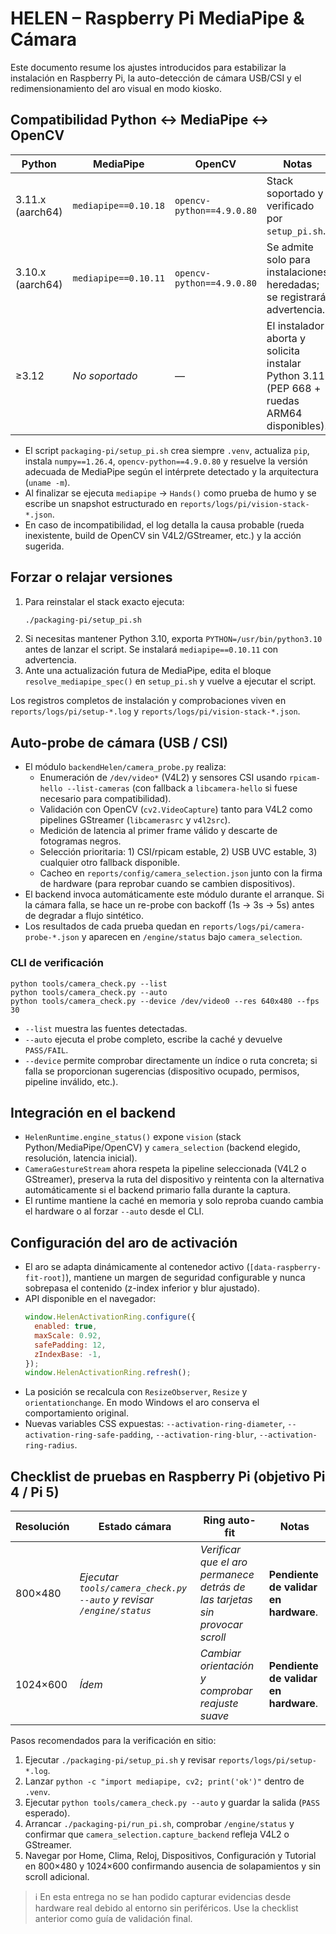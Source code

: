 # HELEN – Raspberry Pi MediaPipe & Cámara

Este documento resume los ajustes introducidos para estabilizar la instalación en Raspberry Pi, la auto-detección de cámara USB/CSI y el redimensionamiento del aro visual en modo kiosko.

## Compatibilidad Python ↔ MediaPipe ↔ OpenCV

| Python | MediaPipe | OpenCV | Notas |
| ------ | --------- | ------ | ----- |
| 3.11.x (aarch64) | `mediapipe==0.10.18` | `opencv-python==4.9.0.80` | Stack soportado y verificado por `setup_pi.sh`. |
| 3.10.x (aarch64) | `mediapipe==0.10.11` | `opencv-python==4.9.0.80` | Se admite solo para instalaciones heredadas; se registrará advertencia. |
| ≥3.12 | _No soportado_ | — | El instalador aborta y solicita instalar Python 3.11 (PEP 668 + ruedas ARM64 disponibles). |

- El script `packaging-pi/setup_pi.sh` crea siempre `.venv`, actualiza `pip`, instala `numpy==1.26.4`, `opencv-python==4.9.0.80` y resuelve la versión adecuada de MediaPipe según el intérprete detectado y la arquitectura (`uname -m`).
- Al finalizar se ejecuta `mediapipe` → `Hands()` como prueba de humo y se escribe un snapshot estructurado en `reports/logs/pi/vision-stack-*.json`.
- En caso de incompatibilidad, el log detalla la causa probable (rueda inexistente, build de OpenCV sin V4L2/GStreamer, etc.) y la acción sugerida.

## Forzar o relajar versiones

1. Para reinstalar el stack exacto ejecuta:
   ```bash
   ./packaging-pi/setup_pi.sh
   ```
2. Si necesitas mantener Python 3.10, exporta `PYTHON=/usr/bin/python3.10` antes de lanzar el script. Se instalará `mediapipe==0.10.11` con advertencia.
3. Ante una actualización futura de MediaPipe, edita el bloque `resolve_mediapipe_spec()` en `setup_pi.sh` y vuelve a ejecutar el script.

Los registros completos de instalación y comprobaciones viven en `reports/logs/pi/setup-*.log` y `reports/logs/pi/vision-stack-*.json`.

## Auto-probe de cámara (USB / CSI)

- El módulo `backendHelen/camera_probe.py` realiza:
  - Enumeración de `/dev/video*` (V4L2) y sensores CSI usando `rpicam-hello --list-cameras` (con fallback a `libcamera-hello` si fuese necesario para compatibilidad).
  - Validación con OpenCV (`cv2.VideoCapture`) tanto para V4L2 como pipelines GStreamer (`libcamerasrc` y `v4l2src`).
  - Medición de latencia al primer frame válido y descarte de fotogramas negros.
  - Selección prioritaria: 1) CSI/rpicam estable, 2) USB UVC estable, 3) cualquier otro fallback disponible.
  - Cacheo en `reports/config/camera_selection.json` junto con la firma de hardware (para reprobar cuando se cambien dispositivos).
- El backend invoca automáticamente este módulo durante el arranque. Si la cámara falla, se hace un re-probe con backoff (1s → 3s → 5s) antes de degradar a flujo sintético.
- Los resultados de cada prueba quedan en `reports/logs/pi/camera-probe-*.json` y aparecen en `/engine/status` bajo `camera_selection`.

### CLI de verificación

```
python tools/camera_check.py --list
python tools/camera_check.py --auto
python tools/camera_check.py --device /dev/video0 --res 640x480 --fps 30
```

- `--list` muestra las fuentes detectadas.
- `--auto` ejecuta el probe completo, escribe la caché y devuelve `PASS/FAIL`.
- `--device` permite comprobar directamente un índice o ruta concreta; si falla se proporcionan sugerencias (dispositivo ocupado, permisos, pipeline inválido, etc.).

## Integración en el backend

- `HelenRuntime.engine_status()` expone `vision` (stack Python/MediaPipe/OpenCV) y `camera_selection` (backend elegido, resolución, latencia inicial).
- `CameraGestureStream` ahora respeta la pipeline seleccionada (V4L2 o GStreamer), preserva la ruta del dispositivo y reintenta con la alternativa automáticamente si el backend primario falla durante la captura.
- El runtime mantiene la caché en memoria y solo reproba cuando cambia el hardware o al forzar `--auto` desde el CLI.

## Configuración del aro de activación

- El aro se adapta dinámicamente al contenedor activo (`[data-raspberry-fit-root]`), mantiene un margen de seguridad configurable y nunca sobrepasa el contenido (z-index inferior y blur ajustado).
- API disponible en el navegador:
  ```js
  window.HelenActivationRing.configure({
    enabled: true,
    maxScale: 0.92,
    safePadding: 12,
    zIndexBase: -1,
  });
  window.HelenActivationRing.refresh();
  ```
- La posición se recalcula con `ResizeObserver`, `Resize` y `orientationchange`. En modo Windows el aro conserva el comportamiento original.
- Nuevas variables CSS expuestas: `--activation-ring-diameter`, `--activation-ring-safe-padding`, `--activation-ring-blur`, `--activation-ring-radius`.

## Checklist de pruebas en Raspberry Pi (objetivo Pi 4 / Pi 5)

| Resolución | Estado cámara | Ring auto-fit | Notas |
| ---------- | ------------- | ------------- | ----- |
| 800×480 | _Ejecutar `tools/camera_check.py --auto` y revisar `/engine/status`_ | _Verificar que el aro permanece detrás de las tarjetas sin provocar scroll_ | **Pendiente de validar en hardware**. |
| 1024×600 | _Ídem_ | _Cambiar orientación y comprobar reajuste suave_ | **Pendiente de validar en hardware**. |

Pasos recomendados para la verificación en sitio:
1. Ejecutar `./packaging-pi/setup_pi.sh` y revisar `reports/logs/pi/setup-*.log`.
2. Lanzar `python -c "import mediapipe, cv2; print('ok')"` dentro de `.venv`.
3. Ejecutar `python tools/camera_check.py --auto` y guardar la salida (`PASS` esperado).
4. Arrancar `./packaging-pi/run_pi.sh`, comprobar `/engine/status` y confirmar que `camera_selection.capture_backend` refleja V4L2 o GStreamer.
5. Navegar por Home, Clima, Reloj, Dispositivos, Configuración y Tutorial en 800×480 y 1024×600 confirmando ausencia de solapamientos y sin scroll adicional.

> ℹ️ En esta entrega no se han podido capturar evidencias desde hardware real debido al entorno sin periféricos. Use la checklist anterior como guía de validación final.

